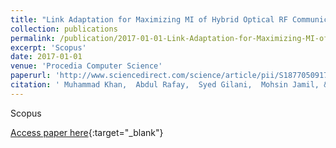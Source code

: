 ```yaml
---
title: "Link Adaptation for Maximizing MI of Hybrid Optical RF Communication System"
collection: publications
permalink: /publication/2017-01-01-Link-Adaptation-for-Maximizing-MI-of-Hybrid-Optical-RF-Communication-System
excerpt: 'Scopus'
date: 2017-01-01
venue: 'Procedia Computer Science'
paperurl: 'http://www.sciencedirect.com/science/article/pii/S1877050917312747'
citation: ' Muhammad Khan,  Abdul Rafay,  Syed Gilani,  Mohsin Jamil, &quot;Link Adaptation for Maximizing MI of Hybrid Optical RF Communication System.&quot; Procedia Computer Science, 2017.'
---
```

Scopus

[Access paper here](http://www.sciencedirect.com/science/article/pii/S1877050917312747){:target="_blank"}
